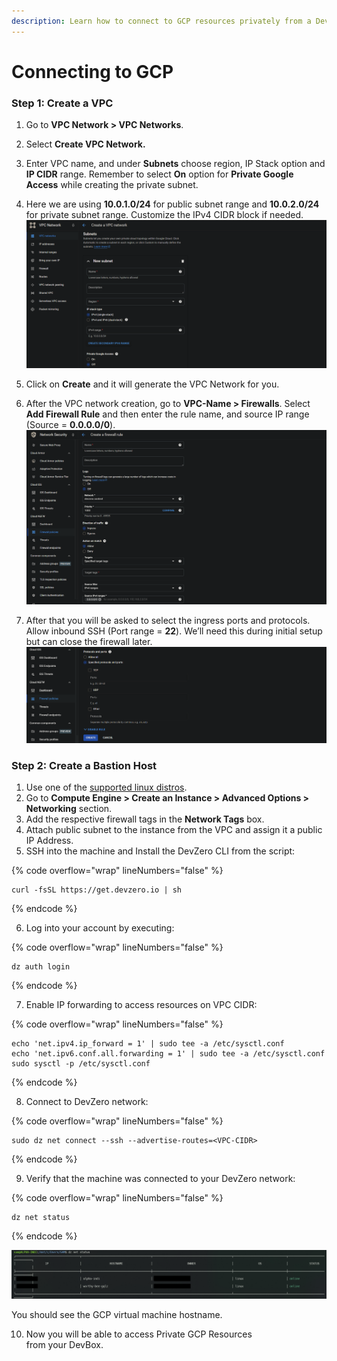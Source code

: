 ```yaml
---
description: Learn how to connect to GCP resources privately from a DevBox.
---
```


# Connecting to GCP

### Step 1: Create a VPC

1. Go to **VPC Network > VPC Networks**.
2. Select **Create VPC Network.**
3. Enter VPC name, and under **Subnets** choose region, IP Stack option and **IP CIDR** range. Remember to select **On** option for **Private Google Access** while creating the private subnet.
4. Here we are using **10.0.1.0/24** for public subnet range and **10.0.2.0/24** for private subnet range. Customize the IPv4 CIDR block if needed.
![](../../.gitbook/assets/gcp-vpc-subnet.png)

5. Click on **Create** and it will generate the VPC Network for you.
6. After the VPC network creation, go to **VPC-Name > Firewalls**. Select **Add Firewall Rule** and then enter the rule name, and source IP range (Source = **0.0.0.0/0**).
![](../../.gitbook/assets/gcp-firewall-ssh-1.png)

7. After that you will be asked to select the ingress ports and protocols. Allow inbound SSH (Port range = **22**). We’ll need this during initial setup but can close the firewall later.‍
![](../../.gitbook/assets/gcp-firewall-ssh-2.png)

### Step 2: Create a Bastion Host

1. Use one of the [supported linux distros](https://console.cloud.google.com/compute/images).
2. Go to **Compute Engine > Create an Instance > Advanced Options > Networking** section.
3. Add the respective firewall tags in the **Network Tags** box.
4. Attach public subnet to the instance from the VPC and assign it a public IP Address.
5. SSH into the machine and Install the DevZero CLI from the script:

{% code overflow="wrap" lineNumbers="false" %}
```
curl -fsSL https://get.devzero.io | sh
```
{% endcode %}

6. Log into your account by executing:

{% code overflow="wrap" lineNumbers="false" %}
```
dz auth login
```
{% endcode %}

7. Enable IP forwarding to access resources on VPC CIDR:

{% code overflow="wrap" lineNumbers="false" %}
```
echo 'net.ipv4.ip_forward = 1' | sudo tee -a /etc/sysctl.conf
echo 'net.ipv6.conf.all.forwarding = 1' | sudo tee -a /etc/sysctl.conf
sudo sysctl -p /etc/sysctl.conf
```
{% endcode %}

8. Connect to DevZero network:

{% code overflow="wrap" lineNumbers="false" %}
```
sudo dz net connect --ssh --advertise-routes=<VPC-CIDR>
```
{% endcode %}

9. Verify that the machine was connected to your DevZero network:

{% code overflow="wrap" lineNumbers="false" %}
```
dz net status
```
{% endcode %}

![](../../.gitbook/assets/gcp-dz-net-status.png)

You should see the GCP virtual machine hostname.

10. Now you will be able to access Private GCP Resources from your DevBox.
